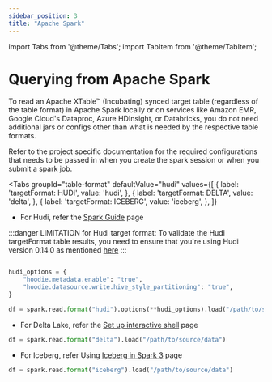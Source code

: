 ```yaml
---
sidebar_position: 3
title: "Apache Spark"
---
```


import Tabs from '@theme/Tabs';
import TabItem from '@theme/TabItem';

# Querying from Apache Spark
To read an Apache XTable™ (Incubating) synced target table (regardless of the table format) in Apache Spark locally or on services like
Amazon EMR, Google Cloud's Dataproc, Azure HDInsight, or Databricks, you do not need additional jars or configs 
other than what is needed by the respective table formats.

Refer to the project specific documentation for the required configurations that needs to be passed in when
you create the spark session or when you submit a spark job.

<Tabs
groupId="table-format"
defaultValue="hudi"
values={[
{ label: 'targetFormat: HUDI', value: 'hudi', },
{ label: 'targetFormat: DELTA', value: 'delta', },
{ label: 'targetFormat: ICEBERG', value: 'iceberg', },
]}
>

<TabItem value="hudi">

* For Hudi, refer the [Spark Guide](https://hudi.apache.org/docs/quick-start-guide#spark-shellsql) page

:::danger LIMITATION for Hudi target format:
To validate the Hudi targetFormat table results, you need to ensure that you're using Hudi version 0.14.0 as mentioned [here](/docs/features-and-limitations#hudi)
:::

```python md title="python"

hudi_options = {
    "hoodie.metadata.enable": "true",
    "hoodie.datasource.write.hive_style_partitioning": "true",
}

df = spark.read.format("hudi").options(**hudi_options).load("/path/to/source/data")
```

</TabItem>
<TabItem value="delta">

* For Delta Lake, refer the [Set up interactive shell](https://docs.delta.io/latest/quick-start.html#set-up-interactive-shell) page

```python md title="python"
df = spark.read.format("delta").load("/path/to/source/data")
```

</TabItem>
<TabItem value="iceberg">

* For Iceberg, refer Using [Iceberg in Spark 3](https://iceberg.apache.org/docs/latest/getting-started/#using-iceberg-in-spark-3) page

```python md title="python"
df = spark.read.format("iceberg").load("/path/to/source/data")
```

</TabItem>
</Tabs>
